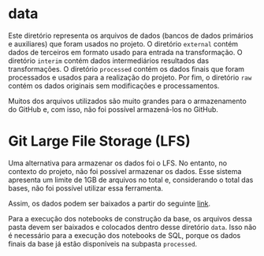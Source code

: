 # data
Este diretório representa os arquivos de dados (bancos de dados primários e auxiliares) que foram usados no projeto. O diretório ```external``` contém dados de terceiros em formato usado para entrada na transformação. O diretório ```interim``` contém dados intermediários resultados das transformações. O diretório ```processed``` contém os dados finais que foram processados e usados para a realização do projeto. Por fim, o diretório ```raw``` contém os dados originais sem modificações e processamentos.

Muitos dos arquivos utilizados são muito grandes para o armazenamento do GitHub e, com isso, não foi possível armazená-los no GitHub.

# Git Large File Storage (LFS)
Uma alternativa para armazenar os dados foi o LFS. No entanto, no contexto do projeto, não foi possível armazenar os dados. Esse sistema apresenta um limite de 1GB de arquivos no total e, considerando o total das bases, não foi possível utilizar essa ferramenta.

Assim, os dados podem ser baixados a partir do seguinte [link]().

Para a execução dos notebooks de construção da base, os arquivos dessa pasta devem ser baixados e colocados dentro desse diretório ```data```. Isso não é necessário para a execução dos notebooks de SQL, porque os dados finais da base já estão disponíveis na subpasta ```processed```.
